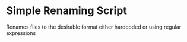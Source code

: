 # Simple Renaming Script

Renames files to the desirable format either hardcoded or
using regular expressions